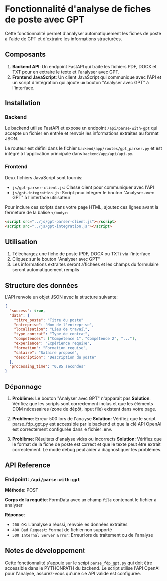 # Fonctionnalité d'analyse de fiches de poste avec GPT

Cette fonctionnalité permet d'analyser automatiquement les fiches de poste à l'aide de GPT et d'extraire les informations structurées.

## Composants

1. **Backend API**: Un endpoint FastAPI qui traite les fichiers PDF, DOCX et TXT pour en extraire le texte et l'analyser avec GPT.
2. **Frontend JavaScript**: Un client JavaScript qui communique avec l'API et un script d'intégration qui ajoute un bouton "Analyser avec GPT" à l'interface.

## Installation

### Backend

Le backend utilise FastAPI et expose un endpoint `/api/parse-with-gpt` qui accepte un fichier en entrée et renvoie les informations extraites au format JSON.

Le routeur est défini dans le fichier `backend/app/routes/gpt_parser.py` et est intégré à l'application principale dans `backend/app/api/api.py`.

### Frontend

Deux fichiers JavaScript sont fournis:
- `js/gpt-parser-client.js`: Classe client pour communiquer avec l'API
- `js/gpt-integration.js`: Script pour intégrer le bouton "Analyser avec GPT" à l'interface utilisateur

Pour inclure ces scripts dans votre page HTML, ajoutez ces lignes avant la fermeture de la balise `</body>`:

```html
<script src="../js/gpt-parser-client.js"></script>
<script src="../js/gpt-integration.js"></script>
```

## Utilisation

1. Téléchargez une fiche de poste (PDF, DOCX ou TXT) via l'interface
2. Cliquez sur le bouton "Analyser avec GPT" 
3. Les informations extraites seront affichées et les champs du formulaire seront automatiquement remplis

## Structure des données

L'API renvoie un objet JSON avec la structure suivante:

```json
{
  "success": true,
  "data": {
    "titre_poste": "Titre du poste",
    "entreprise": "Nom de l'entreprise",
    "localisation": "Lieu de travail",
    "type_contrat": "Type de contrat",
    "competences": ["Compétence 1", "Compétence 2", "..."],
    "experience": "Expérience requise",
    "formation": "Formation requise",
    "salaire": "Salaire proposé",
    "description": "Description du poste"
  },
  "processing_time": "0.85 secondes"
}
```

## Dépannage

1. **Problème**: Le bouton "Analyser avec GPT" n'apparaît pas
   **Solution**: Vérifiez que les scripts sont correctement inclus et que les éléments DOM nécessaires (zone de dépôt, input file) existent dans votre page.

2. **Problème**: Erreur 500 lors de l'analyse
   **Solution**: Vérifiez que le script parse_fdp_gpt.py est accessible par le backend et que la clé API OpenAI est correctement configurée dans le fichier .env.

3. **Problème**: Résultats d'analyse vides ou incorrects
   **Solution**: Vérifiez que le format de la fiche de poste est correct et que le texte peut être extrait correctement. Le mode debug peut aider à diagnostiquer les problèmes.

## API Reference

### Endpoint: `/api/parse-with-gpt`

**Méthode**: POST

**Corps de la requête**: FormData avec un champ `file` contenant le fichier à analyser

**Réponse**: 
- `200 OK`: L'analyse a réussi, renvoie les données extraites
- `400 Bad Request`: Format de fichier non supporté
- `500 Internal Server Error`: Erreur lors du traitement ou de l'analyse

## Notes de développement

Cette fonctionnalité s'appuie sur le script `parse_fdp_gpt.py` qui doit être accessible dans le PYTHONPATH du backend. Le script utilise l'API OpenAI pour l'analyse, assurez-vous qu'une clé API valide est configurée.
